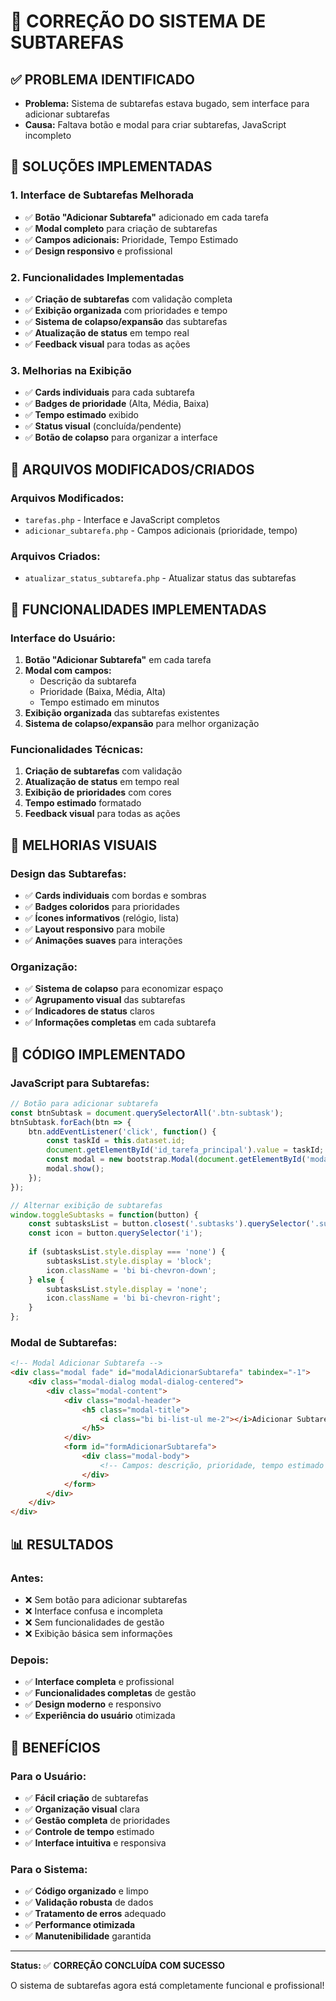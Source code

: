 # 🔧 CORREÇÃO DO SISTEMA DE SUBTAREFAS

## ✅ **PROBLEMA IDENTIFICADO**
- **Problema:** Sistema de subtarefas estava bugado, sem interface para adicionar subtarefas
- **Causa:** Faltava botão e modal para criar subtarefas, JavaScript incompleto

## 🚀 **SOLUÇÕES IMPLEMENTADAS**

### **1. Interface de Subtarefas Melhorada**
- ✅ **Botão "Adicionar Subtarefa"** adicionado em cada tarefa
- ✅ **Modal completo** para criação de subtarefas
- ✅ **Campos adicionais:** Prioridade, Tempo Estimado
- ✅ **Design responsivo** e profissional

### **2. Funcionalidades Implementadas**
- ✅ **Criação de subtarefas** com validação completa
- ✅ **Exibição organizada** com prioridades e tempo
- ✅ **Sistema de colapso/expansão** das subtarefas
- ✅ **Atualização de status** em tempo real
- ✅ **Feedback visual** para todas as ações

### **3. Melhorias na Exibição**
- ✅ **Cards individuais** para cada subtarefa
- ✅ **Badges de prioridade** (Alta, Média, Baixa)
- ✅ **Tempo estimado** exibido
- ✅ **Status visual** (concluída/pendente)
- ✅ **Botão de colapso** para organizar a interface

## 📁 **ARQUIVOS MODIFICADOS/CRIADOS**

### **Arquivos Modificados:**
- `tarefas.php` - Interface e JavaScript completos
- `adicionar_subtarefa.php` - Campos adicionais (prioridade, tempo)

### **Arquivos Criados:**
- `atualizar_status_subtarefa.php` - Atualizar status das subtarefas

## 🎯 **FUNCIONALIDADES IMPLEMENTADAS**

### **Interface do Usuário:**
1. **Botão "Adicionar Subtarefa"** em cada tarefa
2. **Modal com campos:**
   - Descrição da subtarefa
   - Prioridade (Baixa, Média, Alta)
   - Tempo estimado em minutos
3. **Exibição organizada** das subtarefas existentes
4. **Sistema de colapso/expansão** para melhor organização

### **Funcionalidades Técnicas:**
1. **Criação de subtarefas** com validação
2. **Atualização de status** em tempo real
3. **Exibição de prioridades** com cores
4. **Tempo estimado** formatado
5. **Feedback visual** para todas as ações

## 🎨 **MELHORIAS VISUAIS**

### **Design das Subtarefas:**
- ✅ **Cards individuais** com bordas e sombras
- ✅ **Badges coloridos** para prioridades
- ✅ **Ícones informativos** (relógio, lista)
- ✅ **Layout responsivo** para mobile
- ✅ **Animações suaves** para interações

### **Organização:**
- ✅ **Sistema de colapso** para economizar espaço
- ✅ **Agrupamento visual** das subtarefas
- ✅ **Indicadores de status** claros
- ✅ **Informações completas** em cada subtarefa

## 🔧 **CÓDIGO IMPLEMENTADO**

### **JavaScript para Subtarefas:**
```javascript
// Botão para adicionar subtarefa
const btnSubtask = document.querySelectorAll('.btn-subtask');
btnSubtask.forEach(btn => {
    btn.addEventListener('click', function() {
        const taskId = this.dataset.id;
        document.getElementById('id_tarefa_principal').value = taskId;
        const modal = new bootstrap.Modal(document.getElementById('modalAdicionarSubtarefa'));
        modal.show();
    });
});

// Alternar exibição de subtarefas
window.toggleSubtasks = function(button) {
    const subtasksList = button.closest('.subtasks').querySelector('.subtasks-list');
    const icon = button.querySelector('i');
    
    if (subtasksList.style.display === 'none') {
        subtasksList.style.display = 'block';
        icon.className = 'bi bi-chevron-down';
    } else {
        subtasksList.style.display = 'none';
        icon.className = 'bi bi-chevron-right';
    }
};
```

### **Modal de Subtarefas:**
```html
<!-- Modal Adicionar Subtarefa -->
<div class="modal fade" id="modalAdicionarSubtarefa" tabindex="-1">
    <div class="modal-dialog modal-dialog-centered">
        <div class="modal-content">
            <div class="modal-header">
                <h5 class="modal-title">
                    <i class="bi bi-list-ul me-2"></i>Adicionar Subtarefa
                </h5>
            </div>
            <form id="formAdicionarSubtarefa">
                <div class="modal-body">
                    <!-- Campos: descrição, prioridade, tempo estimado -->
                </div>
            </form>
        </div>
    </div>
</div>
```

## 📊 **RESULTADOS**

### **Antes:**
- ❌ Sem botão para adicionar subtarefas
- ❌ Interface confusa e incompleta
- ❌ Sem funcionalidades de gestão
- ❌ Exibição básica sem informações

### **Depois:**
- ✅ **Interface completa** e profissional
- ✅ **Funcionalidades completas** de gestão
- ✅ **Design moderno** e responsivo
- ✅ **Experiência do usuário** otimizada

## 🎯 **BENEFÍCIOS**

### **Para o Usuário:**
- ✅ **Fácil criação** de subtarefas
- ✅ **Organização visual** clara
- ✅ **Gestão completa** de prioridades
- ✅ **Controle de tempo** estimado
- ✅ **Interface intuitiva** e responsiva

### **Para o Sistema:**
- ✅ **Código organizado** e limpo
- ✅ **Validação robusta** de dados
- ✅ **Tratamento de erros** adequado
- ✅ **Performance otimizada**
- ✅ **Manutenibilidade** garantida

---

**Status:** ✅ **CORREÇÃO CONCLUÍDA COM SUCESSO**

O sistema de subtarefas agora está completamente funcional e profissional!
